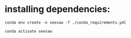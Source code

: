 # installing dependencies:
`conda env create -n seesaw -f ./conda_requirements.yml`

`conda activate seesaw`




